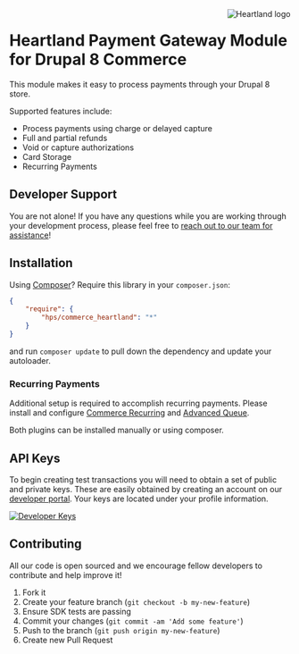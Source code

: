 <a href="http://developer.heartlandpaymentsystems.com" target="_blank">
	<img src="http://developer.heartlandpaymentsystems.com/Resource/Download/sdk-readme-heartland-logo" alt="Heartland logo" title="Heartland" align="right" />
</a>

# Heartland Payment Gateway Module for Drupal 8 Commerce
This module makes it easy to process payments through your Drupal 8 store.

Supported features include:

* Process payments using charge or delayed capture
* Full and partial refunds
* Void or capture authorizations
* Card Storage
* Recurring Payments


## Developer Support

You are not alone! If you have any questions while you are working through your development process, please feel free to <a href="https://developer.heartlandpaymentsystems.com/Support" target="_blank">reach out to our team for assistance</a>!


## Installation

Using [Composer](https://getcomposer.org/)? Require this library in your `composer.json`:

```json
{
    "require": {
        "hps/commerce_heartland": "*"
    }
}
```

and run `composer update` to pull down the dependency and update your autoloader.

### Recurring Payments

Additional setup is required to accomplish recurring payments.  Please install and configure [Commerce Recurring](https://www.drupal.org/project/commerce_recurring) and [Advanced Queue](https://www.drupal.org/project/advancedqueue).

Both plugins can be installed manually or using composer.


## API Keys

To begin creating test transactions you will need to obtain a set of public and private keys. These are easily obtained by creating an account on our [developer portal](http://developer.heartlandpaymentsystems.com/).
Your keys are located under your profile information. 

[![Developer Keys](http://developer.heartlandpaymentsystems.com/Resource/Download/sdk-readme-devportal-keys)](http://developer.heartlandpaymentsystems.com/Account/KeysAndCredentials)


## Contributing

All our code is open sourced and we encourage fellow developers to contribute and help improve it!

1. Fork it
2. Create your feature branch (`git checkout -b my-new-feature`)
3. Ensure SDK tests are passing
4. Commit your changes (`git commit -am 'Add some feature'`)
5. Push to the branch (`git push origin my-new-feature`)
6. Create new Pull Request